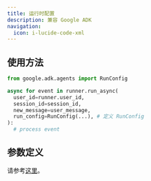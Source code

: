 ```yaml
---
title: 运行时配置
description: 兼容 Google ADK
navigation:
  icon: i-lucide-code-xml
---
```


## 使用方法

```python [agent_run.py]
from google.adk.agents import RunConfig

async for event in runner.run_async(
  user_id=runner.user_id,
  session_id=session_id,
  new_message=user_message,
  run_config=RunConfig(...), # 定义 RunConfig
):
  # process event
```

## 参数定义

请参考[这里](https://github.com/google/adk-python/blob/main/src/google/adk/agents/run_config.py)。
